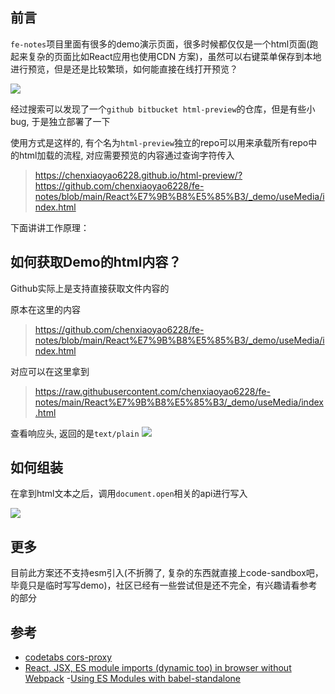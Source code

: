 ## 前言

`fe-notes`项目里面有很多的demo演示页面，很多时候都仅仅是一个html页面(跑起来复杂的页面比如React应用也使用CDN 方案)，虽然可以右键菜单保存到本地进行预览，但是还是比较繁琐，如何能直接在线打开预览？

![](https://cdn.jsdelivr.net/gh/chenxiaoyao6228/cloudimg@main/2023/github-preview-html-1.png)


经过搜索可以发现了一个`github bitbucket html-preview`的仓库，但是有些小bug, 于是独立部署了一下

使用方式是这样的, 有个名为`html-preview`独立的repo可以用来承载所有repo中的html加载的流程, 对应需要预览的内容通过查询字符传入

> https://chenxiaoyao6228.github.io/html-preview/?https://github.com/chenxiaoyao6228/fe-notes/blob/main/React%E7%9B%B8%E5%85%B3/_demo/useMedia/index.html

下面讲讲工作原理：

## 如何获取Demo的html内容？

Github实际上是支持直接获取文件内容的

原本在这里的内容

> https://github.com/chenxiaoyao6228/fe-notes/blob/main/React%E7%9B%B8%E5%85%B3/_demo/useMedia/index.html

对应可以在这里拿到

> https://raw.githubusercontent.com/chenxiaoyao6228/fe-notes/main/React%E7%9B%B8%E5%85%B3/_demo/useMedia/index.html

查看响应头, 返回的是`text/plain`
![](https://cdn.jsdelivr.net/gh/chenxiaoyao6228/cloudimg@main/2023/github-preview-html-2.png)


## 如何组装

在拿到html文本之后，调用`document.open`相关的api进行写入

![](https://cdn.jsdelivr.net/gh/chenxiaoyao6228/cloudimg@main/2023/github-preview-html-3.png)


## 更多

目前此方案还不支持esm引入(不折腾了, 复杂的东西就直接上code-sandbox吧，毕竟只是临时写写demo)，社区已经有一些尝试但是还不完全，有兴趣请看参考的部分

## 参考

- [codetabs cors-proxy](https://codetabs.com/cors-proxy/cors-proxy.html)
- [React, JSX, ES module imports (dynamic too) in browser without Webpack](https://medium.com/disdj/react-jsx-es-module-imports-dynamic-too-in-browser-without-webpack-9cf39520f20f)
-[Using ES Modules with babel-standalone](https://github.com/babel/babel/discussions/12059)